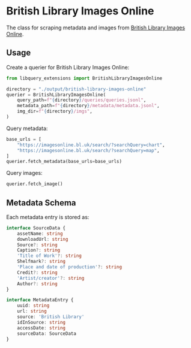 # British Library Images Online

The class for scraping metadata and images from [British Library Images Online](https://imagesonline.bl.uk).

## Usage

Create a querier for British Library Images Online:

```python
from libquery_extensions import BritishLibraryImagesOnline

directory = "./output/british-library-images-online"
querier = BritishLibraryImagesOnline(
    query_path=f"{directory}/queries/queries.jsonl",
    metadata_path=f"{directory}/metadata/metadata.jsonl",
    img_dir=f"{directory}/imgs",
)
```

Query metadata:

```python
base_urls = [
    "https://imagesonline.bl.uk/search/?searchQuery=chart",
    "https://imagesonline.bl.uk/search/?searchQuery=map",
]
querier.fetch_metadata(base_urls=base_urls)
```

Query images:

```python
querier.fetch_image()
```

## Metadata Schema

Each metadata entry is stored as:

```typescript
interface SourceData {
    assetName: string
    downloadUrl: string
    Source?: string
    Caption?: string
    'Title of Work'?: string
    Shelfmark?: string
    'Place and date of production'?: string
    Credit?: string
    'Artist/creator'?: string
    Author?: string
}

interface MetadataEntry {
    uuid: string
    url: string
    source: 'British Library'
    idInSource: string
    accessDate: string
    sourceData: SourceData
}
```

